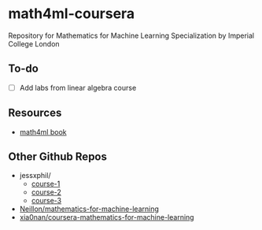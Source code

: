 # math4ml-coursera
Repository for Mathematics for Machine Learning Specialization by Imperial College London

## To-do
- [ ] Add labs from linear algebra course

## Resources
* [math4ml book](https://gwthomas.github.io/docs/math4ml.pdf)

## Other Github Repos
* jessxphil/
  * [course-1](https://github.com/jessxphil/mathematics-of-machine-learning-linear-algebra)
  * [course-2](https://github.com/jessxphil/mathematics-of-machine-learning-multivariate-calculus)
  * [course-3](https://github.com/jessxphil/mathematics-of-machine-learning-pca)
* [Neillon/mathematics-for-machine-learning](https://github.com/Neillon/mathematics-for-machine-learning)
* [xia0nan/coursera-mathematics-for-machine-learning](https://github.com/xia0nan/coursera-mathematics-for-machine-learning)
